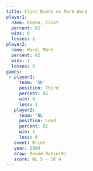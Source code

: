 ```yaml
---
title: Clint Dieno vs Mark Ward
player1:            
  name: Dieno, Clint
  percent: 82       
  wins: 0           
  losses: 1         
player2:            
  name: Ward, Mark  
  percent: 82       
  wins: 1           
  losses: 0         
games:
 - player1:         
     team: 'SK'     
     position: Third
     percent: 82    
     win: 0         
     loss: 1        
   player2:        
     team: 'NL'    
     position: Lead
     percent: 82   
     win: 1        
     loss: 0       
   event: Brier        
   year: 2004          
   draw: Round Robin(9)
   score: NL 5 - SK 4  
---
```

